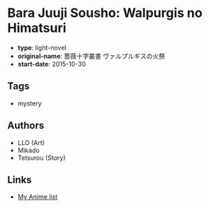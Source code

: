 # Bara Juuji Sousho: Walpurgis no Himatsuri

-   **type**: light-novel
-   **original-name**: 薔薇十字叢書 ヴァルプルギスの火祭
-   **start-date**: 2015-10-30

## Tags

-   mystery

## Authors

-   LLO (Art)
-   Mikado
-   Tetsurou (Story)

## Links

-   [My Anime list](https://myanimelist.net/manga/93838/Bara_Juuji_Sousho__Walpurgis_no_Himatsuri)
